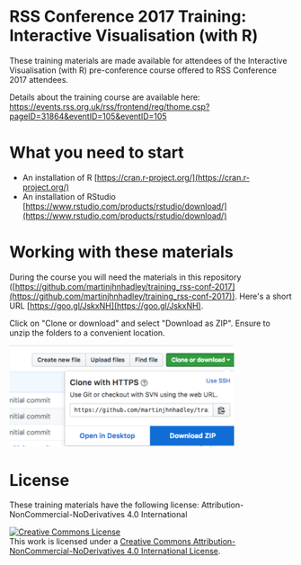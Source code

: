 # RSS Conference 2017 Training: Interactive Visualisation (with R)

These training materials are made available for attendees of the Interactive Visualisation (with R) pre-conference course offered to RSS Conference 2017 attendees.

Details about the training course are available here: https://events.rss.org.uk/rss/frontend/reg/thome.csp?pageID=31864&eventID=105&eventID=105

# What you need to start

- An installation of R [https://cran.r-project.org/](https://cran.r-project.org/)
- An installation of RStudio [https://www.rstudio.com/products/rstudio/download/](https://www.rstudio.com/products/rstudio/download/)

# Working with these materials

During the course you will need the materials in this repository ([https://github.com/martinjhnhadley/training_rss-conf-2017](https://github.com/martinjhnhadley/training_rss-conf-2017)). Here's a short URL [https://goo.gl/JskxNH](https://goo.gl/JskxNH).

Click on "Clone or download" and select "Download as ZIP". Ensure to unzip the folders to a convenient location.

<img src="/download-repo.png" width="400">

# License

These training materials have the following license: Attribution-NonCommercial-NoDerivatives 4.0 International

<a rel="license" href="http://creativecommons.org/licenses/by-nc-nd/4.0/"><img alt="Creative Commons License" style="border-width:0" src="https://i.creativecommons.org/l/by-nc-nd/4.0/88x31.png" /></a><br />This work is licensed under a <a rel="license" href="http://creativecommons.org/licenses/by-nc-nd/4.0/">Creative Commons Attribution-NonCommercial-NoDerivatives 4.0 International License</a>.